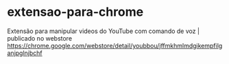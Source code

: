 # extensao-para-chrome
Extensão para manipular videos do YouTube com comando de voz | publicado no webstore https://chrome.google.com/webstore/detail/youbbou/jffmkhmlmdgikempfilganjpglnjbchf
